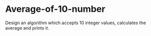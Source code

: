 # Average-of-10-number
Design an algorithm which accepts 10 integer values, calculates the average and prints it.
